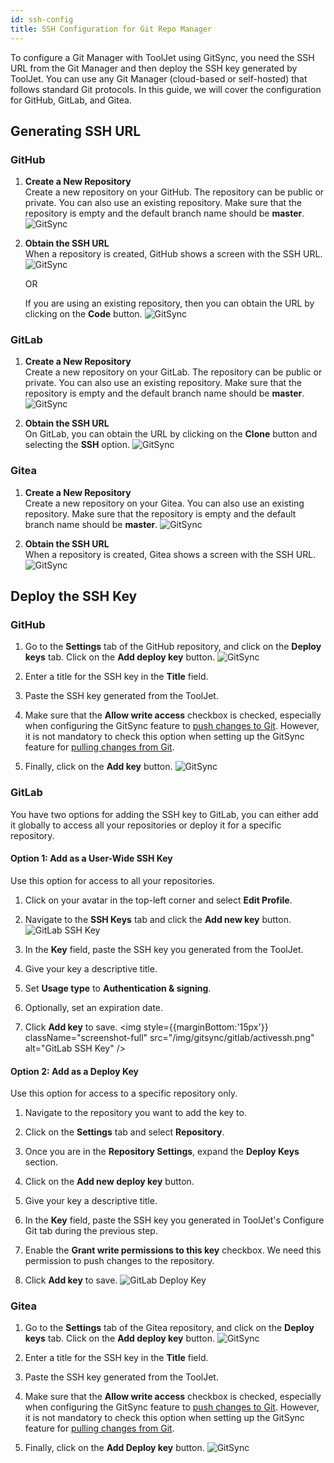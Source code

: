 ```yaml
---
id: ssh-config
title: SSH Configuration for Git Repo Manager
---
```


To configure a Git Manager with ToolJet using GitSync, you need the SSH URL from the Git Manager and then deploy the SSH key generated by ToolJet. You can use any Git Manager (cloud-based or self-hosted) that follows standard Git protocols. In this guide, we will cover the configuration for GitHub, GitLab, and Gitea.

## Generating SSH URL

### GitHub

1. **Create a New Repository** <br/>
    Create a new repository on your GitHub. The repository can be public or private. You can also use an existing repository. Make sure that the repository is empty and the default branch name should be **master**.
    <img className="screenshot-full img-l" src="/img/development-lifecycle/gitsync/config/new-repo.png" alt="GitSync" />

2. **Obtain the SSH URL** <br/>
    When a repository is created, GitHub shows a screen with the SSH URL.
    <img className="screenshot-full" src="/img/development-lifecycle/gitsync/config/ssh.png" alt="GitSync" />

    OR
    
    If you are using an existing repository, then you can obtain the URL by clicking on the **Code** button.
    <img className="screenshot-full" src="/img/development-lifecycle/gitsync/config/ssh-code.png" alt="GitSync" />

### GitLab

1. **Create a New Repository** <br/>
    Create a new repository on your GitLab. The repository can be public or private. You can also use an existing repository. Make sure that the repository is empty and the default branch name should be **master**.
    <img className="screenshot-full" src="/img/gitsync/gitlab/repo.png" alt="GitSync" />

2. **Obtain the SSH URL** <br/>
    On GitLab, you can obtain the URL by clicking on the **Clone** button and selecting the **SSH** option.
    <img className="screenshot-full" src="/img/gitsync/gitlab/gitlabssh.png" alt="GitSync" />

### Gitea

1. **Create a New Repository** <br/>
    Create a new repository on your Gitea. You can also use an existing repository. Make sure that the repository is empty and the default branch name should be **master**.
    <img className="screenshot-full" src="/img/gitsync/gitea/new-repo.png" alt="GitSync" />

2. **Obtain the SSH URL** <br/>
    When a repository is created, Gitea shows a screen with the SSH URL. 
    <img className="screenshot-full" src="/img/gitsync/gitea/ssh-url.png" alt="GitSync" />


## Deploy the SSH Key

### GitHub

1. Go to the **Settings** tab of the GitHub repository, and click on the **Deploy keys** tab. Click on the **Add deploy key** button. 
    <img className="screenshot-full" src="/img/development-lifecycle/gitsync/config/deploy-ssh.png" alt="GitSync" />

2. Enter a title for the SSH key in the **Title** field. 
        
3. Paste the SSH key generated from the ToolJet. 

4. Make sure that the **Allow write access** checkbox is checked, especially when configuring the GitSync feature to [push changes to Git](#pushing-changes-to-git-repo). However, it is not mandatory to check this option when setting up the GitSync feature for [pulling changes from Git](#pulling-changes-from-git-repo).
        
5. Finally, click on the **Add key** button.
    <img className="screenshot-full" src="/img/development-lifecycle/gitsync/config/add-key.png" alt="GitSync" />

### GitLab

You have two options for adding the SSH key to GitLab, you can either add it globally to access all your repositories or deploy it for a specific repository.

#### Option 1: Add as a User-Wide SSH Key
        
Use this option for access to all your repositories.

1. Click on your avatar in the top-left corner and select **Edit Profile**.

2. Navigate to the **SSH Keys** tab and click the **Add new key** button.
    <img className="screenshot-full" src="/img/gitsync/gitlab/addingssh.png" alt="GitLab SSH Key" />

3. In the **Key** field, paste the SSH key you generated from the ToolJet.

4. Give your key a descriptive title.
        
5. Set **Usage type** to **Authentication & signing**.
        
6. Optionally, set an expiration date.
        
7. Click **Add key** to save.
    <img style={{marginBottom:'15px'}} className="screenshot-full" src="/img/gitsync/gitlab/activessh.png" alt="GitLab SSH Key" />

#### Option 2: Add as a Deploy Key 

Use this option for access to a specific repository only.

1. Navigate to the repository you want to add the key to.
        
2. Click on the **Settings** tab and select **Repository**.

3. Once you are in the **Repository Settings**, expand the **Deploy Keys** section.
        
4. Click on the **Add new deploy key** button.

5. Give your key a descriptive title.

6. In the **Key** field, paste the SSH key you generated in ToolJet's Configure Git tab during the previous step.

7. Enable the **Grant write permissions to this key** checkbox. We need this permission to push changes to the repository.

8. Click **Add key** to save.
    <img className="screenshot-full" src="/img/gitsync/gitlab/deploy-keys.png" alt="GitLab Deploy Key" />

### Gitea

1. Go to the **Settings** tab of the Gitea repository, and click on the **Deploy keys** tab. Click on the **Add deploy key** button. 
    <img className="screenshot-full" src="/img/gitsync/gitea/deploy-ssh.png" alt="GitSync" />

2. Enter a title for the SSH key in the **Title** field. 
        
3. Paste the SSH key generated from the ToolJet. 

4. Make sure that the **Allow write access** checkbox is checked, especially when configuring the GitSync feature to [push changes to Git](#pushing-changes-to-git-repo). However, it is not mandatory to check this option when setting up the GitSync feature for [pulling changes from Git](#pulling-changes-from-git-repo).
        
5. Finally, click on the **Add Deploy key** button.
    <img className="screenshot-full" src="/img/gitsync/gitea/final.png" alt="GitSync" />
